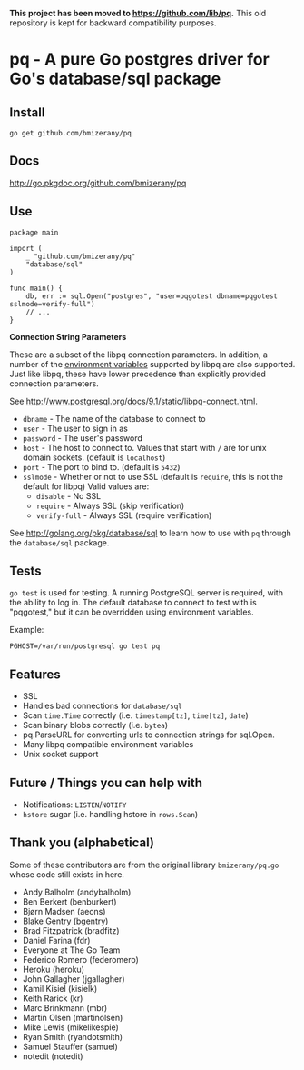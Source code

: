 **This project has been moved to https://github.com/lib/pq.** 
This old repository is kept for backward compatibility purposes.

# pq - A pure Go postgres driver for Go's database/sql package

## Install

	go get github.com/bmizerany/pq

## Docs

<http://go.pkgdoc.org/github.com/bmizerany/pq>

## Use

	package main

	import (
		_ "github.com/bmizerany/pq"
		"database/sql"
	)

	func main() {
		db, err := sql.Open("postgres", "user=pqgotest dbname=pqgotest sslmode=verify-full")
		// ...
	}

**Connection String Parameters**

These are a subset of the libpq connection parameters.  In addition, a
number of the [environment
variables](http://www.postgresql.org/docs/9.1/static/libpq-envars.html)
supported by libpq are also supported.  Just like libpq, these have
lower precedence than explicitly provided connection parameters.

See http://www.postgresql.org/docs/9.1/static/libpq-connect.html.

* `dbname` - The name of the database to connect to
* `user` - The user to sign in as
* `password` - The user's password
* `host` - The host to connect to. Values that start with `/` are for unix domain sockets. (default is `localhost`)
* `port` - The port to bind to. (default is `5432`)
* `sslmode` - Whether or not to use SSL (default is `require`, this is not the default for libpq)
	Valid values are:
	* `disable` - No SSL
	* `require` - Always SSL (skip verification)
	* `verify-full` - Always SSL (require verification)

See http://golang.org/pkg/database/sql to learn how to use with `pq` through the `database/sql` package.

## Tests

`go test` is used for testing.  A running PostgreSQL server is
required, with the ability to log in.  The default database to connect
to test with is "pqgotest," but it can be overridden using environment
variables.

Example:

	PGHOST=/var/run/postgresql go test pq

## Features

* SSL
* Handles bad connections for `database/sql`
* Scan `time.Time` correctly (i.e. `timestamp[tz]`, `time[tz]`, `date`)
* Scan binary blobs correctly (i.e. `bytea`)
* pq.ParseURL for converting urls to connection strings for sql.Open.
* Many libpq compatible environment variables
* Unix socket support

## Future / Things you can help with

* Notifications: `LISTEN`/`NOTIFY`
* `hstore` sugar (i.e. handling hstore in `rows.Scan`)

## Thank you (alphabetical)

Some of these contributors are from the original library `bmizerany/pq.go` whose
code still exists in here.

* Andy Balholm (andybalholm)
* Ben Berkert (benburkert)
* Bjørn Madsen (aeons)
* Blake Gentry (bgentry)
* Brad Fitzpatrick (bradfitz)
* Daniel Farina (fdr)
* Everyone at The Go Team
* Federico Romero (federomero)
* Heroku (heroku)
* John Gallagher (jgallagher)
* Kamil Kisiel (kisielk)
* Keith Rarick (kr)
* Marc Brinkmann (mbr)
* Martin Olsen (martinolsen)
* Mike Lewis (mikelikespie)
* Ryan Smith (ryandotsmith)
* Samuel Stauffer (samuel)
* notedit (notedit)
